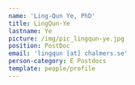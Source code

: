 ```yaml
---
name: 'Ling-Qun Ye, PhD'
title: LingQun-Ye
lastname: Ye
picture: /img/pic_lingqun-ye.jpg
position: PostDoc
email: 'lingqun [at] chalmers.se'
person-category: E Postdocs
template: people/profile
---
```


